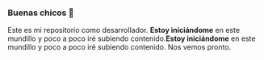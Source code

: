 ### Buenas chicos 👋
Este es mi repositorio como desarrollador.
**Estoy iniciándome** en este mundillo y poco a poco iré subiendo contenido.**Estoy iniciándome** en este mundillo y poco a poco iré subiendo contenido.
Nos vemos pronto.
<!--
**Xipirinet/xipirinet** is a ✨ _special_ ✨ repository because its `README.md` (this file) appears on your GitHub profile.

Here are some ideas to get you started:

- 🔭 I’m currently working on ...
- 🌱 I’m currently learning ...
- 👯 I’m looking to collaborate on ...
- 🤔 I’m looking for help with ...
- 💬 Ask me about ...
- 📫 How to reach me: ...
- 😄 Pronouns: ...
- ⚡ Fun fact: ...
-->
